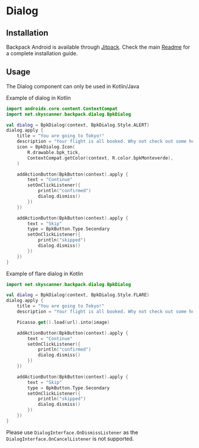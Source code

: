 # Dialog

## Installation

Backpack Android is available through [Jitpack](https://jitpack.io/#Skyscanner/backpack-android). Check the main [Readme](https://github.com/skyscanner/backpack-android#installation) for a complete installation guide.

## Usage

The Dialog component can only be used in Kotlin/Java

Example of dialog in Kotlin

```Kotlin
import androidx.core.content.ContextCompat
import net.skyscanner.backpack.dialog.BpkDialog

val dialog = BpkDialog(context, BpkDialog.Style.ALERT)
dialog.apply {
    title = "You are going to Tokyo!"
    description = "Your flight is all booked. Why not check out some hotels now?"
    icon = BpkDialog.Icon(
        R.drawable.bpk_tick,
        ContextCompat.getColor(context, R.color.bpkMonteverde),
    )

    addActionButton(BpkButton(context).apply {
        text = "Continue"
        setOnClickListener({
            println("confirmed")
            dialog.dismiss()
        })
    })

    addActionButton(BpkButton(context).apply {
        text = "Skip"
        type = BpkButton.Type.Secondary
        setOnClickListener({
            println("skipped")
            dialog.dismiss()
        })
    })
}
```

Example of flare dialog in Kotlin

```Kotlin
import net.skyscanner.backpack.dialog.BpkDialog

val dialog = BpkDialog(context, BpkDialog.Style.FLARE)
dialog.apply {
    title = "You are going to Tokyo!"
    description = "Your flight is all booked. Why not check out some hotels now?"

    Picasso.get().load(url).into(image)

    addActionButton(BpkButton(context).apply {
        text = "Continue"
        setOnClickListener({
            println("confirmed")
            dialog.dismiss()
        })
    })

    addActionButton(BpkButton(context).apply {
        text = "Skip"
        type = BpkButton.Type.Secondary
        setOnClickListener({
            println("skipped")
            dialog.dismiss()
        })
    })
}
```

Please use `DialogInterface.OnDismissListener` as the `DialogInterface.OnCancelListener` is not supported.
